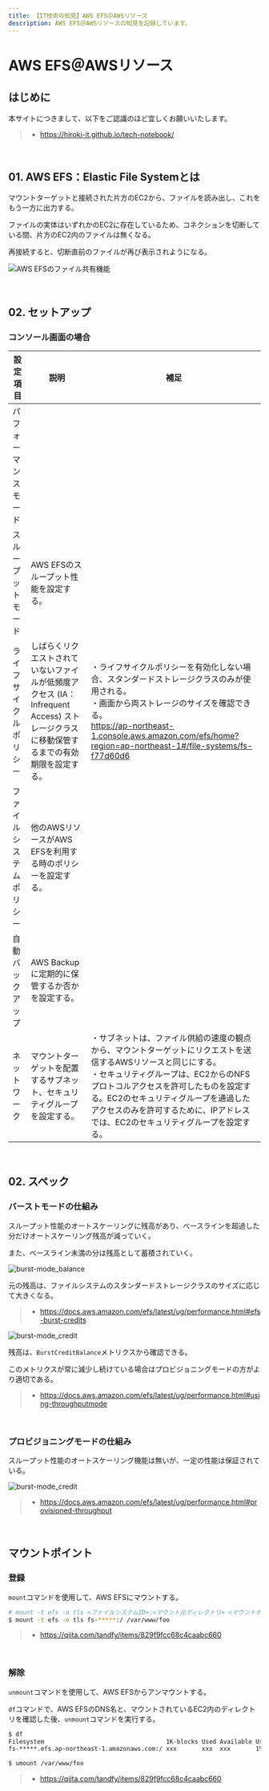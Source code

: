 ```yaml
---
title: 【IT技術の知見】AWS EFS＠AWSリソース
description: AWS EFS＠AWSリソースの知見を記録しています。
---
```


# AWS EFS＠AWSリソース

## はじめに

本サイトにつきまして、以下をご認識のほど宜しくお願いいたします。

> - https://hiroki-it.github.io/tech-notebook/

<br>

## 01. AWS EFS：Elastic File Systemとは

マウントターゲットと接続された片方のEC2から、ファイルを読み出し、これをもう一方に出力する。

ファイルの実体はいずれかのEC2に存在しているため、コネクションを切断している間、片方のEC2内のファイルは無くなる。

再接続すると、切断直前のファイルが再び表示されようになる。

![AWS EFSのファイル共有機能](https://raw.githubusercontent.com/hiroki-it/tech-notebook-images/master/images/EFSのファイル共有機能.png)

<br>

## 02. セットアップ

### コンソール画面の場合

| 設定項目                 | 説明                                                                                                                                    | 補足                                                                                                                                                                                                                                                                                                                        |
| ------------------------ | --------------------------------------------------------------------------------------------------------------------------------------- | --------------------------------------------------------------------------------------------------------------------------------------------------------------------------------------------------------------------------------------------------------------------------------------------------------------------------- |
| パフォーマンスモード     |                                                                                                                                         |                                                                                                                                                                                                                                                                                                                             |
| スループットモード       | AWS EFSのスループット性能を設定する。                                                                                                   |                                                                                                                                                                                                                                                                                                                             |
| ライフサイクルポリシー   | しばらくリクエストされていないファイルが低頻度アクセス (IA：Infrequent Access) ストレージクラスに移動保管するまでの有効期限を設定する。 | ・ライフサイクルポリシーを有効化しない場合、スタンダードストレージクラスのみが使用される。<br>・画面から両ストレージのサイズを確認できる。<br>https://ap-northeast-1.console.aws.amazon.com/efs/home?region=ap-northeast-1#/file-systems/fs-f77d60d6                                                                        |
| ファイルシステムポリシー | 他のAWSリソースがAWS EFSを利用する時のポリシーを設定する。                                                                              |                                                                                                                                                                                                                                                                                                                             |
| 自動バックアップ         | AWS Backupに定期的に保管するか否かを設定する。                                                                                          |                                                                                                                                                                                                                                                                                                                             |
| ネットワーク             | マウントターゲットを配置するサブネット、セキュリティグループを設定する。                                                                | ・サブネットは、ファイル供給の速度の観点から、マウントターゲットにリクエストを送信するAWSリソースと同じにする。<br>・セキュリティグループは、EC2からのNFSプロトコルアクセスを許可したものを設定する。EC2のセキュリティグループを通過したアクセスのみを許可するために、IPアドレスでは、EC2のセキュリティグループを設定する。 |

<br>

## 02. スペック

### バーストモードの仕組み

スループット性能のオートスケーリングに残高があり、ベースラインを超過した分だけオートスケーリング残高が減っていく。

また、ベースライン未満の分は残高として蓄積されていく。

![burst-mode_balance](https://raw.githubusercontent.com/hiroki-it/tech-notebook-images/master/images/burst-mode_credit-balance-algorithm.png)

元の残高は、ファイルシステムのスタンダードストレージクラスのサイズに応じて大きくなる。

> - https://docs.aws.amazon.com/efs/latest/ug/performance.html#efs-burst-credits

![burst-mode_credit](https://raw.githubusercontent.com/hiroki-it/tech-notebook-images/master/images/burst-mode_credit-balance-size.png)

残高は、`BurstCreditBalance`メトリクスから確認できる。

このメトリクスが常に減少し続けている場合はプロビジョニングモードの方がより適切である。

> - https://docs.aws.amazon.com/efs/latest/ug/performance.html#using-throughputmode

<br>

### プロビジョニングモードの仕組み

スループット性能のオートスケーリング機能は無いが、一定の性能は保証されている。

![burst-mode_credit](https://raw.githubusercontent.com/hiroki-it/tech-notebook-images/master/images/provisioning-mode_credit-balance-size.png)

> - https://docs.aws.amazon.com/efs/latest/ug/performance.html#provisioned-throughput

<br>

## マウントポイント

### 登録

`mount`コマンドを使用して、AWS EFSにマウントする。

```bash
# mount -t efs -o tls <ファイルシステムID>:<マウント元ディレクトリ> <マウントポイント>
$ mount -t efs -o tls fs-*****:/ /var/www/foo
```

> - https://qiita.com/tandfy/items/829f9fcc68c4caabc660

<br>

### 解除

`unmount`コマンドを使用して、AWS EFSからアンマウントする。

`df`コマンドで、AWS EFSのDNS名と、マウントされているEC2内のディレクトリを確認した後、`unmount`コマンドを実行する。

```bash
$ df
Filesystem                                  1K-blocks Used Available Use% Mounted on
fs-*****.efs.ap-northeast-1.amazonaws.com:/ xxx       xxx  xxx       1%   /var/www/foo

$ umount /var/www/foo
```

> - https://qiita.com/tandfy/items/829f9fcc68c4caabc660

<br>
